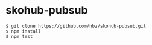 # skohub-pubsub

```
$ git clone https://github.com/hbz/skohub-pubsub.git
$ npm install
$ npm test
```
